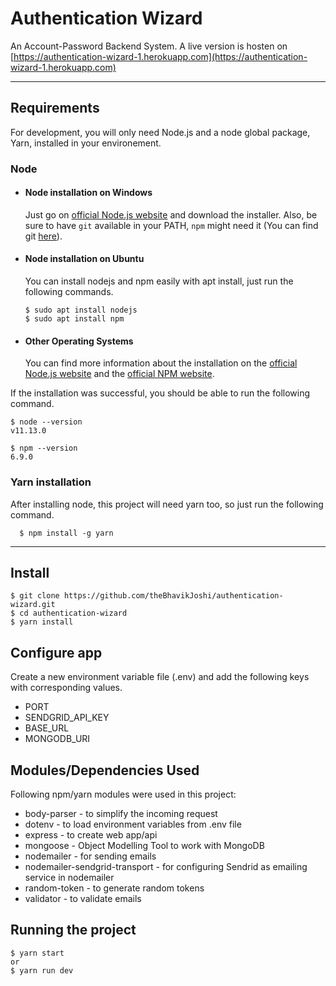 # Authentication Wizard

An Account-Password Backend System. A live version is hosten on [https://authentication-wizard-1.herokuapp.com](https://authentication-wizard-1.herokuapp.com)

---
## Requirements

For development, you will only need Node.js and a node global package, Yarn, installed in your environement.

### Node
- #### Node installation on Windows

  Just go on [official Node.js website](https://nodejs.org/) and download the installer.
Also, be sure to have `git` available in your PATH, `npm` might need it (You can find git [here](https://git-scm.com/)).

- #### Node installation on Ubuntu

  You can install nodejs and npm easily with apt install, just run the following commands.

      $ sudo apt install nodejs
      $ sudo apt install npm

- #### Other Operating Systems
  You can find more information about the installation on the [official Node.js website](https://nodejs.org/) and the [official NPM website](https://npmjs.org/).

If the installation was successful, you should be able to run the following command.

    $ node --version
    v11.13.0

    $ npm --version
    6.9.0

###
### Yarn installation
  After installing node, this project will need yarn too, so just run the following command.

      $ npm install -g yarn

---

## Install

    $ git clone https://github.com/theBhavikJoshi/authentication-wizard.git
    $ cd authentication-wizard
    $ yarn install

## Configure app

Create a new environment variable file (.env) and add the following keys with corresponding values.

  - PORT
  - SENDGRID_API_KEY
  - BASE_URL
  - MONGODB_URI

## Modules/Dependencies Used

Following npm/yarn modules were used in this project:
- body-parser - to simplify the incoming request
- dotenv - to load environment variables from .env file
- express - to create web app/api
- mongoose - Object Modelling Tool to work with MongoDB
- nodemailer - for sending emails
- nodemailer-sendgrid-transport - for configuring Sendrid as emailing service in nodemailer
- random-token - to generate random tokens
- validator - to validate emails

## Running the project

    $ yarn start
    or
    $ yarn run dev 
